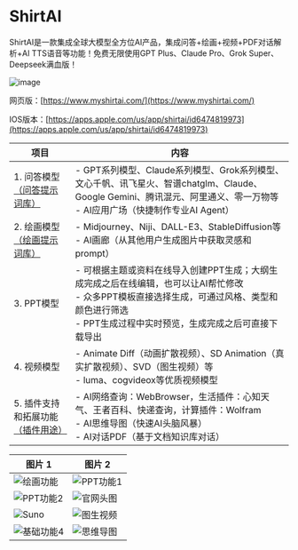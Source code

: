 # ShirtAI

ShirtAI是一款集成全球大模型全方位AI产品，集成问答+绘画+视频+PDF对话解析+AI TTS语音等功能！免费无限使用GPT Plus、Claude Pro、Grok Super、Deepseek满血版！

![image]([https://github.com/Ivesfsy/shirtai/assets/97079241/2cf795b0-93a0-4d76-bf9f-3220ca4466ba](https://www.myshirtai.com/wp-content/uploads/2025/03/31f08ba12d8dfdf79adabe39aee9cc7-1.png))

网页版：[https://www.myshirtai.com/](https://www.myshirtai.com/)

IOS版本：[https://apps.apple.com/us/app/shirtai/id6474819973](https://apps.apple.com/us/app/shirtai/id6474819973)


| 项目                                                                                           | 内容                                                                                          |
|------------------------------------------------------------------------------------------------|----------------------------------------------------------------------------------------------|
| 1. 问答模型 [（问答提示词库）](https://prompt.blueshirtmap.com/)                                 | - GPT系列模型、Claude系列模型、Grok系列模型、文心千帆、讯飞星火、智谱chatglm、Claude、Google Gemini、腾讯混元、阿里通义、零一万物等<br>- AI应用广场（快捷制作专业AI Agent） |
| 2. 绘画模型 [（绘画提示词库）](https://draw.blueshirtmap.com/)                                   | - Midjourney、Niji、DALL-E3、StableDiffusion等<br>- AI画廊（从其他用户生成图片中获取灵感和prompt） |
| 3. PPT模型                                                                                     | - 可根据主题或资料在线导入创建PPT生成；大纲生成完成之后在线编辑，也可以让AI帮忙修改<br>- 众多PPT模板直接选择生成，可通过风格、类型和颜色进行筛选<br>- PPT生成过程中实时预览，生成完成之后可直接下载导出 |
| 4. 视频模型                                                                                    | - Animate Diff（动画扩散视频）、SD Animation（真实扩散视频）、SVD（图生视频）等<br>- luma、cogvideox等优质视频模型 |
| 5. 插件支持和拓展功能 [（插件用途）](https://docs.blueshirttools.com/qi-ta/cha-jian-jie-shao)    | - AI网络查询：WebBrowser，生活插件：心知天气、王者百科、快递查询，计算插件：Wolfram<br>- AI思维导图（快速AI头脑风暴）<br>- AI对话PDF（基于文档知识库对话） |




| 图片 1                                      | 图片 2                                      |
|---------------------------------------------|---------------------------------------------|
| ![绘画功能](https://www.myshirtai.com/wp-content/uploads/2024/07/绘画功能.png) | ![PPT功能1](https://www.myshirtai.com/wp-content/uploads/2024/08/ppt1.png) |
| ![PPT功能2](https://www.myshirtai.com/wp-content/uploads/2024/08/ppt2.png) | ![官网头图](https://www.myshirtai.com/wp-content/uploads/2024/05/官网头图压缩.jpg) |
| ![Suno](https://www.myshirtai.com/wp-content/uploads/2024/05/suno.jpg) | ![图生视频](https://www.myshirtai.com/wp-content/uploads/2024/05/图生视频压缩.png) |
| ![基础功能4](https://www.myshirtai.com/wp-content/uploads/2024/05/基础功能4压缩.png) | ![思维导图](https://www.myshirtai.com/wp-content/uploads/2024/12/思维导图.jpg) |


